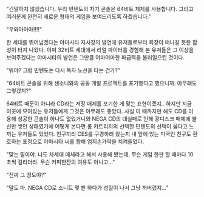 "긴말하지 않겠습니다. 우리 민텐도의 차기 콘솔은 64비트 체제를 사용합니다. 그리고 여러분께 완전히 새로운 형태의 게임을 보여드리도록 하겠습니다." 

"우와아아아!!!!" 

한 세대를 뛰어넘겠다는 야마시타 지사장의 발언에 유저들로부터 회장이 떠나갈 듯한 함성이 터져 나왔다. 이미 32비트 세대에서 리얼 파이터를 경험해 본 유저들은 그 이상을 보여주겠다는 야마시타의 발언은 그만큼 어마어마한 파급력을 불러일으킨 것이다. 

"뭐야? 그럼 민텐도는 다시 독자 노선을 타는 건가?" 

"64비트 콘솔을 위해 센소니와의 공동 개발 프로젝트를 포기했다고 했으니까. 
아무래도 그렇겠지?" 

64비트 때문이 아니라 CD라는 저장 매체를 포기한 게 맞는 표현이겠지.. 
하지만 지금 이곳에 모여있는 유저들에게 그것은 아무래도 좋았다. 
사실 이 때까지만 해도 CD를 이용해 성공한 콘솔이 하나도 없었거니와 NEGA CD의 대실패로 인해 광디스크 매체에 불신만 쌓인 상태였기에 어떻게 본다면 롬 카트리지의 선택한 민텐도의 선택이 옳다고 느끼는 유저들도 있었다. 
친구끼리 CES를 구경하러 왔는지 내 앞에 있는 미국인 친구도 환호하는 표정으로 야마시타 씨를 향해 엄지손가락을 치켜들었다. 

"맞는 말이야. 나도 차세대 매체라고 해서 사용해 봤는데, 무슨 게임 한판 할 때마다 10초씩 걸리더라. 무슨 커피한잔의 여유도 아니고..." 

"진짜 그 정도야?" 

"말도 마. NEGA CD로 소니트 몇 판 하다가 성질이 나서 그냥 꺼버렸지..." 